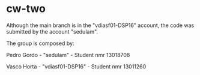 # cw-two
Although the main branch is in the "vdiasf01-DSP16" account, the code was submitted by the account "sedulam".


The group is composed by:

Pedro Gordo - "sedulam" - Student nmr 13018708

Vasco Horta - "vdiasf01-DSP16" - Student nmr 13011260
